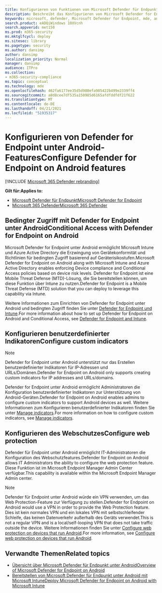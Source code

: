 ```yaml
---
title: Konfigurieren von Funktionen von Microsoft Defender für Endpunkt unter Android
description: Beschreibt das Konfigurieren von Microsoft Defender for Endpoint unter Android
keywords: microsoft, defender, Microsoft Defender for Endpoint, mde, android, configuration
search.product: eADQiWindows 10XVcnh
search.appverid: met150
ms.prod: m365-security
ms.mktglfcycl: deploy
ms.sitesec: library
ms.pagetype: security
ms.author: dansimp
author: dansimp
localization_priority: Normal
manager: dansimp
audience: ITPro
ms.collection:
- m365-security-compliance
ms.topic: conceptual
ms.technology: mde
ms.openlocfilehash: 462fa6177ee35d5d988efa985422b499e2339ff4
ms.sourcegitcommit: a8d8cee7df535a150985d6165afdfddfdf21f622
ms.translationtype: MT
ms.contentlocale: de-DE
ms.lasthandoff: 04/21/2021
ms.locfileid: "51935317"
---
```

# <a name="configure-defender-for-endpoint-on-android-features"></a><span data-ttu-id="d42d7-104">Konfigurieren von Defender for Endpoint unter Android-Features</span><span class="sxs-lookup"><span data-stu-id="d42d7-104">Configure Defender for Endpoint on Android features</span></span>

[!INCLUDE [Microsoft 365 Defender rebranding](../../includes/microsoft-defender.md)]

<span data-ttu-id="d42d7-105">**Gilt für:**</span><span class="sxs-lookup"><span data-stu-id="d42d7-105">**Applies to:**</span></span>
- [<span data-ttu-id="d42d7-106">Microsoft Defender für Endpunkt</span><span class="sxs-lookup"><span data-stu-id="d42d7-106">Microsoft Defender for Endpoint</span></span>](https://go.microsoft.com/fwlink/p/?linkid=2154037)
- [<span data-ttu-id="d42d7-107">Microsoft 365 Defender</span><span class="sxs-lookup"><span data-stu-id="d42d7-107">Microsoft 365 Defender</span></span>](https://go.microsoft.com/fwlink/?linkid=2118804)

## <a name="conditional-access-with-defender-for-endpoint-on-android"></a><span data-ttu-id="d42d7-108">Bedingter Zugriff mit Defender for Endpoint unter Android</span><span class="sxs-lookup"><span data-stu-id="d42d7-108">Conditional Access with Defender for Endpoint on Android</span></span>  
<span data-ttu-id="d42d7-109">Microsoft Defender for Endpoint unter Android ermöglicht Microsoft Intune und Azure Active Directory die Erzwingung von Gerätekonformität und Richtlinien für bedingten Zugriff basierend auf Geräterisikostufen.</span><span class="sxs-lookup"><span data-stu-id="d42d7-109">Microsoft Defender for Endpoint on Android along with Microsoft Intune and Azure Active Directory enables enforcing Device compliance and Conditional Access policies based on device risk levels.</span></span> <span data-ttu-id="d42d7-110">Defender for Endpoint ist eine Mobile Threat Defense (MTD)-Lösung, die Sie bereitstellen können, um diese Funktion über Intune zu nutzen.</span><span class="sxs-lookup"><span data-stu-id="d42d7-110">Defender for Endpoint is a Mobile Threat Defense (MTD) solution that you can deploy to leverage this capability via Intune.</span></span>

<span data-ttu-id="d42d7-111">Weitere Informationen zum Einrichten von Defender for Endpoint unter Android und bedingten Zugriff finden Sie unter [Defender for Endpoint und Intune](https://docs.microsoft.com/mem/intune/protect/advanced-threat-protection).</span><span class="sxs-lookup"><span data-stu-id="d42d7-111">For more information about how to set up Defender for Endpoint on Android and Conditional Access, see [Defender for Endpoint and Intune](https://docs.microsoft.com/mem/intune/protect/advanced-threat-protection).</span></span>

## <a name="configure-custom-indicators"></a><span data-ttu-id="d42d7-112">Konfigurieren benutzerdefinierter Indikatoren</span><span class="sxs-lookup"><span data-stu-id="d42d7-112">Configure custom indicators</span></span>  

> [!NOTE]
> <span data-ttu-id="d42d7-113">Defender for Endpoint unter Android unterstützt nur das Erstellen benutzerdefinierter Indikatoren für IP-Adressen und URLs/Domänen.</span><span class="sxs-lookup"><span data-stu-id="d42d7-113">Defender for Endpoint on Android only supports creating custom indicators for IP addresses and URLs/domains.</span></span>

<span data-ttu-id="d42d7-114">Defender for Endpoint unter Android ermöglicht Administratoren die Konfiguration benutzerdefinierter Indikatoren zur Unterstützung von Android-Geräten.</span><span class="sxs-lookup"><span data-stu-id="d42d7-114">Defender for Endpoint on Android enables admins to configure custom indicators to support Android devices as well.</span></span> <span data-ttu-id="d42d7-115">Weitere Informationen zum Konfigurieren benutzerdefinierter Indikatoren finden Sie unter [Manage indicators](manage-indicators.md).</span><span class="sxs-lookup"><span data-stu-id="d42d7-115">For more information on how to configure custom indicators, see [Manage indicators](manage-indicators.md).</span></span>

## <a name="configure-web-protection"></a><span data-ttu-id="d42d7-116">Konfigurieren des Webschutzes</span><span class="sxs-lookup"><span data-stu-id="d42d7-116">Configure web protection</span></span>
<span data-ttu-id="d42d7-117">Defender für Endpoint unter Android ermöglicht IT-Administratoren die Konfiguration des Webschutzfeatures.</span><span class="sxs-lookup"><span data-stu-id="d42d7-117">Defender for Endpoint on Android allows IT Administrators the ability to configure the web protection feature.</span></span> <span data-ttu-id="d42d7-118">Diese Funktion ist im Microsoft Endpoint Manager Admin Center verfügbar.</span><span class="sxs-lookup"><span data-stu-id="d42d7-118">This capability is available within the Microsoft Endpoint Manager Admin center.</span></span>

> [!NOTE]
> <span data-ttu-id="d42d7-119">Defender für Endpoint unter Android würde ein VPN verwenden, um das Web Protection-Feature zur Verfügung zu stellen.</span><span class="sxs-lookup"><span data-stu-id="d42d7-119">Defender for Endpoint on Android would use a VPN in order to provide the Web Protection feature.</span></span> <span data-ttu-id="d42d7-120">Dies ist kein normales VPN und ein lokales VPN mit selbstschleifender Schleife, das keinen Datenverkehr außerhalb des Geräts verwendet.</span><span class="sxs-lookup"><span data-stu-id="d42d7-120">This is not a regular VPN and is a local/self-looping VPN that does not take traffic outside the device.</span></span> <span data-ttu-id="d42d7-121">Weitere Informationen finden Sie unter [Configure web protection on devices that run Android](https://docs.microsoft.com/mem/intune/protect/advanced-threat-protection-manage-android).</span><span class="sxs-lookup"><span data-stu-id="d42d7-121">For more information, see [Configure web protection on devices that run Android](https://docs.microsoft.com/mem/intune/protect/advanced-threat-protection-manage-android).</span></span>

## <a name="related-topics"></a><span data-ttu-id="d42d7-122">Verwandte Themen</span><span class="sxs-lookup"><span data-stu-id="d42d7-122">Related topics</span></span>
- [<span data-ttu-id="d42d7-123">Übersicht über Microsoft Defender für Endpunkt unter Android</span><span class="sxs-lookup"><span data-stu-id="d42d7-123">Overview of Microsoft Defender for Endpoint on Android</span></span>](microsoft-defender-endpoint-android.md)
- [<span data-ttu-id="d42d7-124">Bereitstellen von Microsoft Defender für Endpunkt unter Android mit Microsoft Intune</span><span class="sxs-lookup"><span data-stu-id="d42d7-124">Deploy Microsoft Defender for Endpoint on Android with Microsoft Intune</span></span>](android-intune.md)
